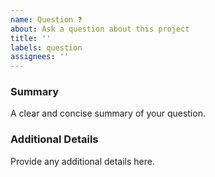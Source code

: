 ```yaml
---
name: Question ❓
about: Ask a question about this project
title: ''
labels: question
assignees: ''
---
```


### Summary

A clear and concise summary of your question.

### Additional Details

Provide any additional details here.
